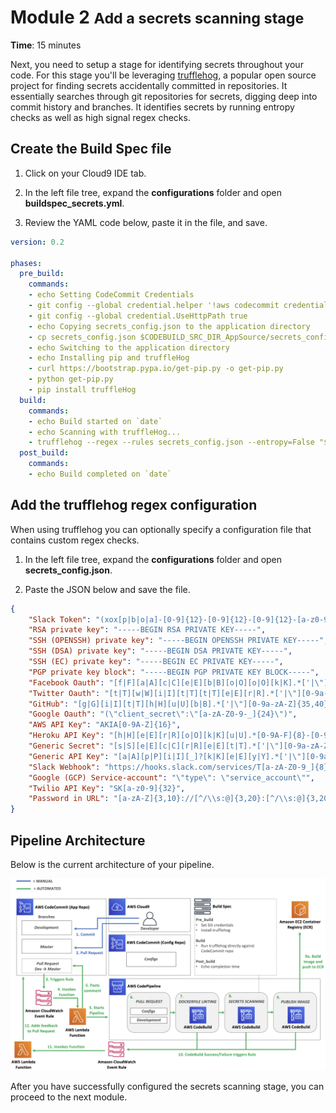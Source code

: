 # Module 2 <small>Add a secrets scanning stage</small>

**Time**: 15 minutes

Next, you need to setup a stage for identifying secrets throughout your code.  For this stage you'll be leveraging <a href="https://github.com/dxa4481/truffleHog" target="_blank">trufflehog</a>, a popular open source project for finding secrets accidentally committed in repositories.  It essentially searches through git repositories for secrets, digging deep into commit history and branches.  It identifies secrets by running entropy checks as well as high signal regex checks. 

## Create the Build Spec file

1.  Click on your Cloud9 IDE tab.

2.  In the left file tree, expand the **configurations** folder and open **buildspec_secrets.yml**.

3.  Review the YAML code below, paste it in the file, and save.

```yaml
version: 0.2

phases:
  pre_build:
    commands:
    - echo Setting CodeCommit Credentials
    - git config --global credential.helper '!aws codecommit credential-helper $@'
    - git config --global credential.UseHttpPath true
    - echo Copying secrets_config.json to the application directory
    - cp secrets_config.json $CODEBUILD_SRC_DIR_AppSource/secrets_config.json
    - echo Switching to the application directory
    - echo Installing pip and truffleHog
    - curl https://bootstrap.pypa.io/get-pip.py -o get-pip.py 
    - python get-pip.py 
    - pip install truffleHog
  build:
    commands:
    - echo Build started on `date`
    - echo Scanning with truffleHog...          
    - trufflehog --regex --rules secrets_config.json --entropy=False "$APP_REPO_URL" 
  post_build:
    commands:
    - echo Build completed on `date`
```

## Add the trufflehog regex configuration

When using trufflehog you can optionally specify a configuration file that contains custom regex checks.

1.  In the left file tree, expand the **configurations** folder and open **secrets_config.json**.

3.  Paste the JSON below and save the file.

```json
{
    "Slack Token": "(xox[p|b|o|a]-[0-9]{12}-[0-9]{12}-[0-9]{12}-[a-z0-9]{32})",
    "RSA private key": "-----BEGIN RSA PRIVATE KEY-----",
    "SSH (OPENSSH) private key": "-----BEGIN OPENSSH PRIVATE KEY-----",
    "SSH (DSA) private key": "-----BEGIN DSA PRIVATE KEY-----",
    "SSH (EC) private key": "-----BEGIN EC PRIVATE KEY-----",
    "PGP private key block": "-----BEGIN PGP PRIVATE KEY BLOCK-----",
    "Facebook Oauth": "[f|F][a|A][c|C][e|E][b|B][o|O][o|O][k|K].*['|\"][0-9a-f]{32}['|\"]",
    "Twitter Oauth": "[t|T][w|W][i|I][t|T][t|T][e|E][r|R].*['|\"][0-9a-zA-Z]{35,44}['|\"]",
    "GitHub": "[g|G][i|I][t|T][h|H][u|U][b|B].*['|\"][0-9a-zA-Z]{35,40}['|\"]",
    "Google Oauth": "(\"client_secret\":\"[a-zA-Z0-9-_]{24}\")",
    "AWS API Key": "AKIA[0-9A-Z]{16}",
    "Heroku API Key": "[h|H][e|E][r|R][o|O][k|K][u|U].*[0-9A-F]{8}-[0-9A-F]{4}-[0-9A-F]{4}-[0-9A-F]{4}-[0-9A-F]{12}",
    "Generic Secret": "[s|S][e|E][c|C][r|R][e|E][t|T].*['|\"][0-9a-zA-Z]{32,45}['|\"]",
    "Generic API Key": "[a|A][p|P][i|I][_]?[k|K][e|E][y|Y].*['|\"][0-9a-zA-Z]{32,45}['|\"]",
    "Slack Webhook": "https://hooks.slack.com/services/T[a-zA-Z0-9_]{8}/B[a-zA-Z0-9_]{8}/[a-zA-Z0-9_]{24}",
    "Google (GCP) Service-account": "\"type\": \"service_account\"",
    "Twilio API Key": "SK[a-z0-9]{32}",
    "Password in URL": "[a-zA-Z]{3,10}://[^/\\s:@]{3,20}:[^/\\s:@]{3,20}@.{1,100}[\"'\\s]"
}
```

## Pipeline Architecture

Below is the current architecture of your pipeline.

![Architecture](./images/02-arch.png "Pipeline Architecture")

After you have successfully configured the secrets scanning stage, you can proceed to the next module.